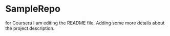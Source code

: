 # SampleRepo
for Coursera
I am editing the README file. Adding some more details about the project description.
